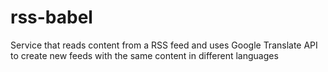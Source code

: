 # rss-babel
Service that reads content from a RSS feed and uses Google Translate API to create new feeds with the same content in different languages
